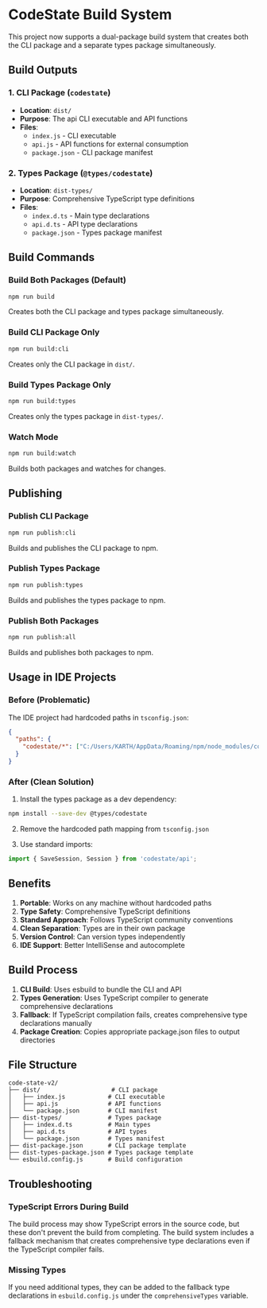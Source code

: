 # CodeState Build System

This project now supports a dual-package build system that creates both the CLI package and a separate types package simultaneously.

## Build Outputs

### 1. CLI Package (`codestate`)
- **Location**: `dist/`
- **Purpose**: The api CLI executable and API functions
- **Files**:
  - `index.js` - CLI executable
  - `api.js` - API functions for external consumption
  - `package.json` - CLI package manifest

### 2. Types Package (`@types/codestate`)
- **Location**: `dist-types/`
- **Purpose**: Comprehensive TypeScript type definitions
- **Files**:
  - `index.d.ts` - Main type declarations
  - `api.d.ts` - API type declarations
  - `package.json` - Types package manifest

## Build Commands

### Build Both Packages (Default)
```bash
npm run build
```
Creates both the CLI package and types package simultaneously.

### Build CLI Package Only
```bash
npm run build:cli
```
Creates only the CLI package in `dist/`.

### Build Types Package Only
```bash
npm run build:types
```
Creates only the types package in `dist-types/`.

### Watch Mode
```bash
npm run build:watch
```
Builds both packages and watches for changes.

## Publishing

### Publish CLI Package
```bash
npm run publish:cli
```
Builds and publishes the CLI package to npm.

### Publish Types Package
```bash
npm run publish:types
```
Builds and publishes the types package to npm.

### Publish Both Packages
```bash
npm run publish:all
```
Builds and publishes both packages to npm.

## Usage in IDE Projects

### Before (Problematic)
The IDE project had hardcoded paths in `tsconfig.json`:
```json
{
  "paths": {
    "codestate/*": ["C:/Users/KARTH/AppData/Roaming/npm/node_modules/codestate/*"]
  }
}
```

### After (Clean Solution)
1. Install the types package as a dev dependency:
```bash
npm install --save-dev @types/codestate
```

2. Remove the hardcoded path mapping from `tsconfig.json`

3. Use standard imports:
```typescript
import { SaveSession, Session } from 'codestate/api';
```

## Benefits

1. **Portable**: Works on any machine without hardcoded paths
2. **Type Safety**: Comprehensive TypeScript definitions
3. **Standard Approach**: Follows TypeScript community conventions
4. **Clean Separation**: Types are in their own package
5. **Version Control**: Can version types independently
6. **IDE Support**: Better IntelliSense and autocomplete

## Build Process

1. **CLI Build**: Uses esbuild to bundle the CLI and API
2. **Types Generation**: Uses TypeScript compiler to generate comprehensive declarations
3. **Fallback**: If TypeScript compilation fails, creates comprehensive type declarations manually
4. **Package Creation**: Copies appropriate package.json files to output directories

## File Structure

```
code-state-v2/
├── dist/                    # CLI package
│   ├── index.js            # CLI executable
│   ├── api.js              # API functions
│   └── package.json        # CLI manifest
├── dist-types/             # Types package
│   ├── index.d.ts          # Main types
│   ├── api.d.ts            # API types
│   └── package.json        # Types manifest
├── dist-package.json       # CLI package template
├── dist-types-package.json # Types package template
└── esbuild.config.js       # Build configuration
```

## Troubleshooting

### TypeScript Errors During Build
The build process may show TypeScript errors in the source code, but these don't prevent the build from completing. The build system includes a fallback mechanism that creates comprehensive type declarations even if the TypeScript compiler fails.

### Missing Types
If you need additional types, they can be added to the fallback type declarations in `esbuild.config.js` under the `comprehensiveTypes` variable. 